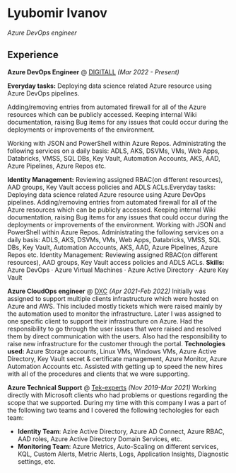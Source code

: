 # Lyubomir Ivanov
_Azure DevOps engineer_

## Experience
**Azure DevOps Engineer** @ [DIGITALL](https://digitall.com/) _(Mar 2022 - Present)_

**Everyday tasks:**
Deploying data science related Azure resource using Azure DevOps pipelines.

Adding/removing entries from automated firewall for all of the Azure resources which can be publicly accessed. 
Keeping internal Wiki documentation, raising Bug items for any issues that could occur during the deployments or improvements of the environment.

Working with JSON and PowerShell within Azure Repos.
Administrating the following services on a daily basis: ADLS, AKS, DSVMs, VMs, Web Apps, Databricks, VMSS, SQL DBs, Key Vault, Automation Accounts, AKS, AAD, Azure Pipelines, Azure Repos etc.

**Identity Management:** 
Reviewing assigned RBAC(on different resources), AAD groups, Key Vault access policies and ADLS ACLs.Everyday tasks: Deploying data science related Azure resource using Azure DevOps pipelines. Adding/removing entries from automated firewall for all of the Azure resources which can be publicly accessed. Keeping internal Wiki documentation, raising Bug items for any issues that could occur during the deployments or improvements of the environment. Working with JSON and PowerShell within Azure Repos. Administrating the following services on a daily basis: ADLS, AKS, DSVMs, VMs, Web Apps, Databricks, VMSS, SQL DBs, Key Vault, Automation Accounts, AKS, AAD, Azure Pipelines, Azure Repos etc. Identity Management: Reviewing assigned RBAC(on different resources), AAD groups, Key Vault access policies and ADLS ACLs.
**Skills:**
Azure DevOps · Azure Virtual Machines · Azure Active Directory · Azure Key Vault

**Azure CloudOps engineer** @ [DXC](https://dxc.com/) _(Apr 2021-Feb 2022)_
Initially was assigned to support multiple clients infrastructure which were hosted on Azure and AWS.
This included mostly tickets which were raised mainly by the automation used to monitor the infrastructure. 
Later I was assigned to one specific client to support their infrastructure on Azure.
Had the responsibility to go through the user issues that were raised and resolved them by direct communication with the users. 
Also had the responsibility to raise new infrastructure for the customer through the portal.
**Technologies used:**
Azure Storage accounts, Linux VMs, Windows VMs, Azure Active Directory, Key Vault secret & certificate management, Azure Monitor, Azure Automation Accounts etc. 
Assisted with getting up to speed the new hires with all of the procedures and clients that we were supporting.

**Azure Technical Support** @ [Tek-experts](https://www.tek-experts.com/) _(Nov 2019-Mar 2021)_
Working directly with Microsoft clients who had problems or questions regarding the scope that we supported.
During my time with this company I was a part of the following two teams and I covered the following techologies for each team:
- **Identity Team**: Azire Active Directory, Azure AD Connect, Azure RBAC, AAD roles, Azure Active Directory Domain Services, etc.
- **Monitoring Team**: Azure Metrics, Auto-Scaling on different services, KQL, Custom Alerts, Metric Alerts, Logs, Application Insights, Diagnostic settings, etc.

